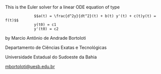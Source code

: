 This is the Euler solver for a linear ODE equation of type

                 $$a(t) = \frac{d^2y}{dt^2}(t) + b(t) y'(t) + c(t)y(t) = f(t)$$
                 y(t0) = c1
                 y'(t0) = c2

by Marcio Antônio de Andrade Bortoloti

   Departamento de Ciências Exatas e Tecnológicas

   Universidade Estadual do Sudoeste da Bahia


   mbortoloti@uesb.edu.br

